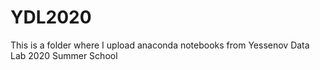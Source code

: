 # YDL2020
This is a folder where I upload anaconda notebooks from Yessenov Data Lab 2020 Summer School
